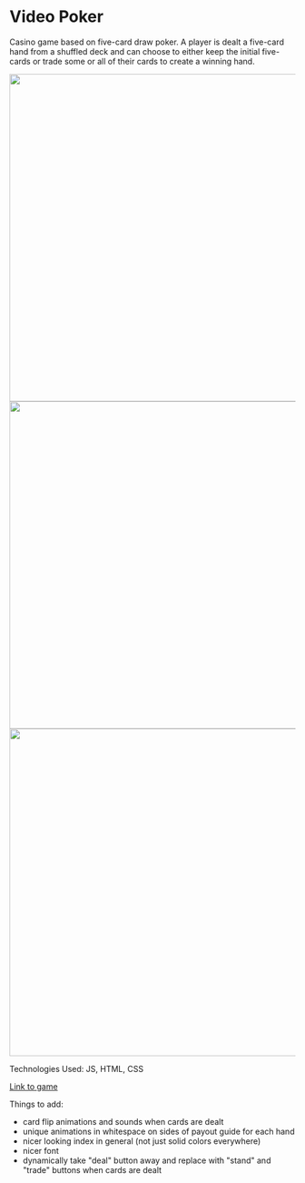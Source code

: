 # Video Poker

Casino game based on five-card draw poker. A player is dealt a five-card hand from a shuffled deck and can choose to either keep the initial five-cards or 
trade some or all of their cards to create a winning hand.

<img src="https://i.imgur.com/yWYTrV0.png" width='1024' height='576'/>
<img src="https://i.imgur.com/fLa2TZd.png" width='1024' height='576'/>
<img src="https://i.imgur.com/vLE3CDo.png" width='1024' height='576'/>

Technologies Used: JS, HTML, CSS

[Link to game](https://lesterine.github.io/video-poker/)

Things to add:

- card flip animations and sounds when cards are dealt
- unique animations in whitespace on sides of payout guide for each hand
- nicer looking index in general (not just solid colors everywhere)
- nicer font
- dynamically take "deal" button away and replace with "stand" and "trade" buttons when cards are dealt

